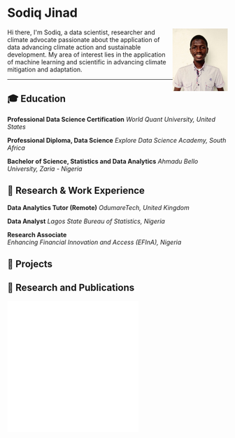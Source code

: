# Sodiq Jinad

<img src="/img/headshot.jpg" alt="Otolorin" width="25%" align="right" />

Hi there, I'm Sodiq, a data scientist, researcher and climate advocate passionate about the application of data advancing climate action and sustainable development. My area of interest lies in the application of machine learning and scientific in advancing climate mitigation and adaptation.

---

## 🎓 Education

**Professional Data Science Certification**
_World Quant University, United States_  


**Professional Diploma, Data Science**
_Explore Data Science Academy, South Africa_  

**Bachelor of Science, Statistics and Data Analytics**
_Ahmadu Bello University, Zaria - Nigeria_  



## 💼 Research & Work Experience

**Data Analytics Tutor (Remote)**
_OdumareTech, United Kingdom_

**Data Analyst**
_Lagos State Bureau of Statistics, Nigeria_

**Research Associate**  
_Enhancing Financial Innovation and Access (EFInA), Nigeria_

## 🔭 Projects




## 🔬 Research and Publications







<embed type="text/html" src="img/dac.html" width="300" height="300"> </embed>
